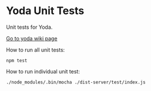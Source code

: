 # Yoda Unit Tests
Unit tests for Yoda.

[Go to yoda wiki page](https://github.com/sv-bootcamp/wiki/wiki/Project-Yoda)

How to run all unit tests:

`npm test`

How to run individual unit test:

`./node_modules/.bin/mocha ./dist-server/test/index.js`

